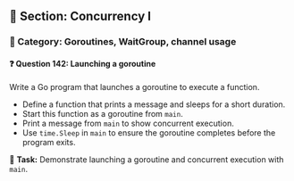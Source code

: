 ## 📘 Section: Concurrency I  
### 🔹 Category: Goroutines, WaitGroup, channel usage  
#### ❓ Question 142: Launching a goroutine

Write a Go program that launches a goroutine to execute a function.

- Define a function that prints a message and sleeps for a short duration.
- Start this function as a goroutine from `main`.
- Print a message from `main` to show concurrent execution.
- Use `time.Sleep` in `main` to ensure the goroutine completes before the program exits.

🔧 **Task:** Demonstrate launching a goroutine and concurrent execution with `main`.
